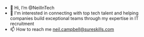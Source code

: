 - 👋 Hi, I’m @NeilInTech
- 👀 I'm interested in connecting with top tech talent and helping companies build exceptional teams through my expertise in IT recruitment
- 📫 How to reach me neil.campbell@sureskills.com

<!---
NeilInTech/NeilInTech is a ✨ special ✨ repository because its `README.md` (this file) appears on your GitHub profile.
You can click the Preview link to take a look at your changes.
--->
